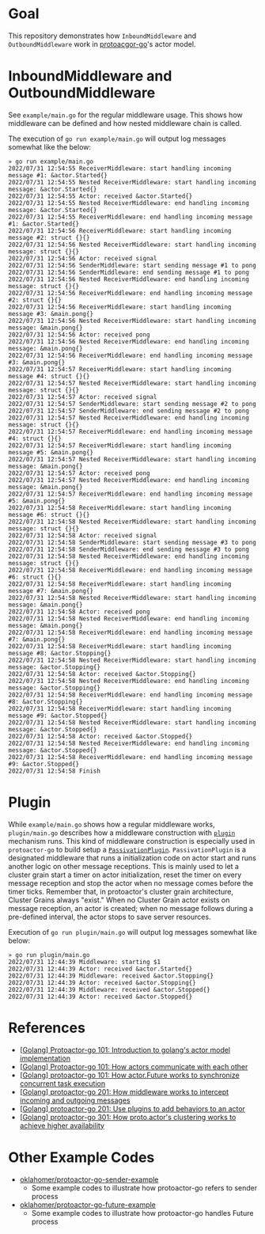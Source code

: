 # Goal
This repository demonstrates how `InboundMiddleware` and `OutboundMiddleware` work in [protoacgor-go](https://github.com/asynkron/protoactor-go)'s actor model.

# InboundMiddleware and OutboundMiddleware
See `example/main.go` for the regular middleware usage.
This shows how middleware can be defined and how nested middleware chain is called.

The execution of `go run example/main.go` will output log messages somewhat like the below:
```
» go run example/main.go
2022/07/31 12:54:55 ReceiverMiddleware: start handling incoming message #1: &actor.Started{}
2022/07/31 12:54:55 Nested ReceiverMiddleware: start handling incoming message: &actor.Started{}
2022/07/31 12:54:55 Actor: received &actor.Started{}
2022/07/31 12:54:55 Nested ReceiverMiddleware: end handling incoming message: &actor.Started{}
2022/07/31 12:54:55 ReceiverMiddleware: end handling incoming message #1: &actor.Started{}
2022/07/31 12:54:56 ReceiverMiddleware: start handling incoming message #2: struct {}{}
2022/07/31 12:54:56 Nested ReceiverMiddleware: start handling incoming message: struct {}{}
2022/07/31 12:54:56 Actor: received signal
2022/07/31 12:54:56 SenderMiddleware: start sending message #1 to pong
2022/07/31 12:54:56 SenderMiddleware: end sending message #1 to pong
2022/07/31 12:54:56 Nested ReceiverMiddleware: end handling incoming message: struct {}{}
2022/07/31 12:54:56 ReceiverMiddleware: end handling incoming message #2: struct {}{}
2022/07/31 12:54:56 ReceiverMiddleware: start handling incoming message #3: &main.pong{}
2022/07/31 12:54:56 Nested ReceiverMiddleware: start handling incoming message: &main.pong{}
2022/07/31 12:54:56 Actor: received pong
2022/07/31 12:54:56 Nested ReceiverMiddleware: end handling incoming message: &main.pong{}
2022/07/31 12:54:56 ReceiverMiddleware: end handling incoming message #3: &main.pong{}
2022/07/31 12:54:57 ReceiverMiddleware: start handling incoming message #4: struct {}{}
2022/07/31 12:54:57 Nested ReceiverMiddleware: start handling incoming message: struct {}{}
2022/07/31 12:54:57 Actor: received signal
2022/07/31 12:54:57 SenderMiddleware: start sending message #2 to pong
2022/07/31 12:54:57 SenderMiddleware: end sending message #2 to pong
2022/07/31 12:54:57 Nested ReceiverMiddleware: end handling incoming message: struct {}{}
2022/07/31 12:54:57 ReceiverMiddleware: end handling incoming message #4: struct {}{}
2022/07/31 12:54:57 ReceiverMiddleware: start handling incoming message #5: &main.pong{}
2022/07/31 12:54:57 Nested ReceiverMiddleware: start handling incoming message: &main.pong{}
2022/07/31 12:54:57 Actor: received pong
2022/07/31 12:54:57 Nested ReceiverMiddleware: end handling incoming message: &main.pong{}
2022/07/31 12:54:57 ReceiverMiddleware: end handling incoming message #5: &main.pong{}
2022/07/31 12:54:58 ReceiverMiddleware: start handling incoming message #6: struct {}{}
2022/07/31 12:54:58 Nested ReceiverMiddleware: start handling incoming message: struct {}{}
2022/07/31 12:54:58 Actor: received signal
2022/07/31 12:54:58 SenderMiddleware: start sending message #3 to pong
2022/07/31 12:54:58 SenderMiddleware: end sending message #3 to pong
2022/07/31 12:54:58 Nested ReceiverMiddleware: end handling incoming message: struct {}{}
2022/07/31 12:54:58 ReceiverMiddleware: end handling incoming message #6: struct {}{}
2022/07/31 12:54:58 ReceiverMiddleware: start handling incoming message #7: &main.pong{}
2022/07/31 12:54:58 Nested ReceiverMiddleware: start handling incoming message: &main.pong{}
2022/07/31 12:54:58 Actor: received pong
2022/07/31 12:54:58 Nested ReceiverMiddleware: end handling incoming message: &main.pong{}
2022/07/31 12:54:58 ReceiverMiddleware: end handling incoming message #7: &main.pong{}
2022/07/31 12:54:58 ReceiverMiddleware: start handling incoming message #8: &actor.Stopping{}
2022/07/31 12:54:58 Nested ReceiverMiddleware: start handling incoming message: &actor.Stopping{}
2022/07/31 12:54:58 Actor: received &actor.Stopping{}
2022/07/31 12:54:58 Nested ReceiverMiddleware: end handling incoming message: &actor.Stopping{}
2022/07/31 12:54:58 ReceiverMiddleware: end handling incoming message #8: &actor.Stopping{}
2022/07/31 12:54:58 ReceiverMiddleware: start handling incoming message #9: &actor.Stopped{}
2022/07/31 12:54:58 Nested ReceiverMiddleware: start handling incoming message: &actor.Stopped{}
2022/07/31 12:54:58 Actor: received &actor.Stopped{}
2022/07/31 12:54:58 Nested ReceiverMiddleware: end handling incoming message: &actor.Stopped{}
2022/07/31 12:54:58 ReceiverMiddleware: end handling incoming message #9: &actor.Stopped{}
2022/07/31 12:54:58 Finish
```

# Plugin
While `example/main.go` shows how a regular middleware works, `plugin/main.go` describes how a middleware construction with [`plugin`](https://github.com/asynkron/protoactor-go/blob/afd2d973a1d1/plugin/plugin.go) mechanism runs.
This kind of middleware construction is especially used in `protoactor-go` to build setup a [`PassivationPlugin`](https://github.com/asynkron/protoactor-go/blob/afd2d973a1d1/plugin/passivation.go).
`PassivationPlugin` is a designated middleware that runs a initialization code on actor start and runs another logic on other message receptions.
This is mainly used to let a cluster grain start a timer on actor initialization, reset the timer on every message reception and stop the actor when no message comes before the timer ticks.
Remember that, in protoactor's cluster grain architecture, Cluster Grains always "exist."
When no Cluster Grain actor exists on message reception, an actor is created; when no message follows during a pre-defined interval, the actor stops to save server resources.

Execution of `go run plugin/main.go` will output log messages somewhat like below:
```
» go run plugin/main.go
2022/07/31 12:44:39 Middleware: starting $1
2022/07/31 12:44:39 Actor: received &actor.Started{}
2022/07/31 12:44:39 Middleware: received &actor.Stopping{}
2022/07/31 12:44:39 Actor: received &actor.Stopping{}
2022/07/31 12:44:39 Middleware: received &actor.Stopped{}
2022/07/31 12:44:39 Actor: received &actor.Stopped{}
```

# References
- [[Golang] Protoactor-go 101: Introduction to golang's actor model implementation](https://blog.oklahome.net/2018/07/protoactor-go-introduction.html)
- [[Golang] Protoactor-go 101: How actors communicate with each other](https://blog.oklahome.net/2018/09/protoactor-go-messaging-protocol.html)
- [[Golang] protoactor-go 101: How actor.Future works to synchronize concurrent task execution](https://blog.oklahome.net/2018/11/protoactor-go-how-future-works.html)
- [[Golang] protoactor-go 201: How middleware works to intercept incoming and outgoing messages](https://blog.oklahome.net/2018/11/protoactor-go-middleware.html)
- [[Golang] protoactor-go 201: Use plugins to add behaviors to an actor](https://blog.oklahome.net/2018/12/protoactor-go-use-plugin-to-add-behavior.html)
- [[Golang] protoactor-go 301: How proto.actor's clustering works to achieve higher availability](https://blog.oklahome.net/2021/05/protoactor-clustering.html)

# Other Example Codes
- [oklahomer/protoactor-go-sender-example](https://github.com/oklahomer/protoactor-go-sender-example)
  - Some example codes to illustrate how protoactor-go refers to sender process
- [oklahomer/protoactor-go-future-example](https://github.com/oklahomer/protoactor-go-future-example)
  - Some example codes to illustrate how protoactor-go handles Future process
